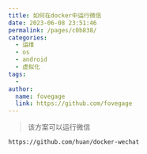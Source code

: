 ```yaml
---
title: 如何在docker中运行微信
date: 2023-06-08 23:51:46
permalink: /pages/c0b838/
categories:
  - 运维
  - os
  - android
  - 虚拟化
tags:
  - 
author: 
  name: fovegage
  link: https://github.com/fovegage
---
```

> 该方案可以运行微信

```
https://github.com/huan/docker-wechat
```